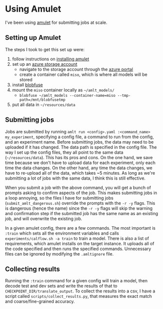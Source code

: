 # Using Amulet

I've been using [amulet](https://amulet-docs.azurewebsites.net/main/index.html) for submitting jobs at scale. 

## Setting up Amulet 

The steps I took to get this set up were: 

1. follow instructions on [installing amulet](https://amulet-docs.azurewebsites.net/main/setup.html#installation)
2. set up an [azure storage account](https://amulet-docs.azurewebsites.net/main/setup.html#azure-storage-account)
    - navigate to the storage account through the [azure portal](https://ms.portal.azure.com/#home) 
    - create a container called `miso`, which is where all models will be stored 
3. install [blobfuse](https://github.com/Azure/azure-storage-fuse)
4. mount the `miso` container locally as `~/amlt_models/`
    - `blobfuse ~/amlt_models --container-name=miso --tmp-path=/mnt/blobfusetmp` 
5. put all data in `~/resources/data` 

## Submitting jobs 
Jobs are submitted by running `amlt run <config>.yaml :<command_name> my_experiment`, specifying a config file, a command to run from the config, and an experiment name. 
Before submitting jobs, the data may need to be uploaded if it has changed. The data path is specified in the config file. The way I set up the config files, they all point
to the same data (`~/resources/data`). This has its pros and cons. On the one hand, we save time because we don't have to upload data for each experiment, only each time the
data changes. On the other hand, any time the data changes, we have to re-upload all of the data, which takes ~5 minutes. As long as we're submitting a lot of jobs with the 
same data, I think this is still effective. 

When you submit a job with the above command, you will get a bunch of prompts asking to confirm aspects of the job. This makes submitting jobs in a loop annoying, so the 
files I have for submitting jobs (`submit_amlt_dangerous.sh`) override the prompts with the `-r -y` flags. This is dangerous (hence the name) since the `-r -y` flags will 
skip the warning and confirmation step if the submitted job has the same name as an existing job, and will overwrite the existing job. 

In a given amulet config, there are a few commands. The most important is `:train` which sets all the environment variables and calls `experiments/calflow.sh -a train` to 
train a model. There is also a list of requirements, which amulet installs on the target instance. It uploads all of the code specified and then runs the specified commands. 
Unnecessary files can be ignored by modifying the `.amltignore` file. 

## Collecting results 
Running the `:train` command for a given config will train a model, then decode test and dev sets and write the results of that to `CHECKPOINT_DIR/translate_output`. 
To collect the results into a csv, I have a script called `scripts/collect_results.py`, that measures the exact match and coarse/fine-grained accuracy. 
